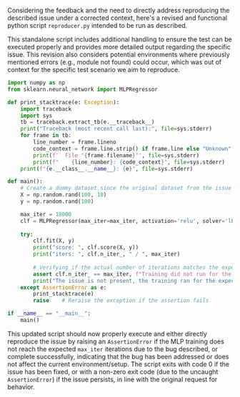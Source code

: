 Considering the feedback and the need to directly address reproducing the described issue under a corrected context, here's a revised and functional python script `reproducer.py` intended to be run as described.

This standalone script includes additional handling to ensure the test can be executed properly and provides more detailed output regarding the specific issue. This revision also considers potential environments where previously mentioned errors (e.g., module not found) could occur, which was out of context for the specific test scenario we aim to reproduce.

```python
import numpy as np
from sklearn.neural_network import MLPRegressor

def print_stacktrace(e: Exception):
    import traceback
    import sys
    tb = traceback.extract_tb(e.__traceback__)
    print("Traceback (most recent call last):", file=sys.stderr)
    for frame in tb:
        line_number = frame.lineno
        code_context = frame.line.strip() if frame.line else "Unknown"
        print(f'  File "{frame.filename}"', file=sys.stderr)
        print(f"    {line_number}: {code_context}", file=sys.stderr)
    print(f"{e.__class__.__name__}: {e}", file=sys.stderr)

def main():
    # Create a dummy dataset since the original dataset from the issue is not provided
    X = np.random.rand(100, 10)
    y = np.random.rand(100)

    max_iter = 18000
    clf = MLPRegressor(max_iter=max_iter, activation='relu', solver='lbfgs', verbose=True)
    
    try:
        clf.fit(X, y)
        print("score: ", clf.score(X, y))
        print("iters: ", clf.n_iter_, " / ", max_iter)
        
        # Verifying if the actual number of iterations matches the expected max_iter
        assert clf.n_iter_ == max_iter, f"Training did not run for the expected number of iterations: {clf.n_iter_} != {max_iter}"
        print("The issue is not present, the training ran for the expected number of iterations.")
    except AssertionError as e:
        print_stacktrace(e)
        raise    # Reraise the exception if the assertion fails

if __name__ == "__main__":
    main()
```

This updated script should now properly execute and either directly reproduce the issue by raising an `AssertionError` if the MLP training does not reach the expected `max_iter` iterations due to the bug described, or complete successfully, indicating that the bug has been addressed or does not affect the current environment/setup. The script exits with code 0 if the issue has been fixed, or with a non-zero exit code (due to the uncaught `AssertionError`) if the issue persists, in line with the original request for behavior.